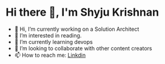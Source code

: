 # Hi there 👋, I'm Shyju Krishnan 

- 👋 Hi, I’m currently working on a Solution Architect
- 👀 I’m interested in reading.
- 🌱 I’m currently learning devops 
- 💞️ I’m looking to collaborate with other content creators
- 📫 How to reach me: [Linkdin](https://www.linkedin.com/in/shyjustack/)

